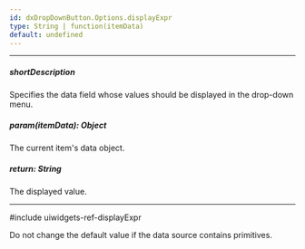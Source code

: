 ```yaml
---
id: dxDropDownButton.Options.displayExpr
type: String | function(itemData)
default: undefined
---
```

---
##### shortDescription
Specifies the data field whose values should be displayed in the drop-down menu.

##### param(itemData): Object
The current item's data object.

##### return: String
The displayed value.

---
#include uiwidgets-ref-displayExpr

Do not change the default value if the data source contains primitives.